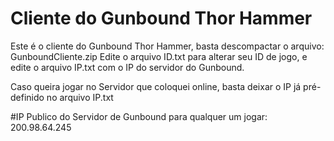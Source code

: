# Cliente do Gunbound Thor Hammer
Este é o cliente do Gunbound Thor Hammer, basta descompactar o arquivo: GunboundCliente.zip
Edite o arquivo ID.txt para alterar seu ID de jogo, e edite o arquivo IP.txt com o IP do servidor do Gunbound.

Caso queira jogar no Servidor que coloquei online, basta deixar o IP já pré-definido no arquivo IP.txt

#IP Publico do Servidor de Gunbound para qualquer um jogar: 200.98.64.245
